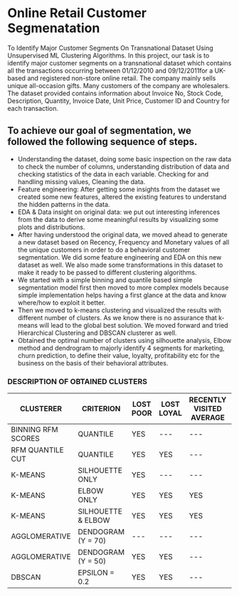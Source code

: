 # Online Retail Customer Segmenatation
To Identify Major Customer Segments On Transnational Dataset Using Unsupervised ML Clustering Algorithms.
In this project, our task is to identify major customer segments on a transnational dataset which contains all the transactions occurring between 01/12/2010 and 09/12/2011for a UK-based and registered non-store online retail. The company mainly sells unique all-occasion gifts. Many customers of the company are wholesalers. The dataset provided contains information about Invoice No, Stock Code, Description, Quantity, Invoice Date, Unit Price, Customer ID and Country for each transaction.

## To achieve our goal of segmentation, we followed the following sequence of steps.

* Understanding the dataset, doing some basic inspection on the raw data to check the number of columns, understanding distribution of data and checking statistics of the data in each variable. Checking for and handling missing values, Cleaning the data.
* Feature engineering: After getting some insights from the dataset we created some new features, altered the existing features to understand the hidden patterns in the data.
* EDA & Data insight on original data: we put out interesting inferences from the data to derive some meaningful results by visualizing some plots and distributions.
* After having understood the original data, we moved ahead to generate a new dataset based on Recency, Frequency and Monetary values of all the unique customers in order to do a behavioral customer segmentation. We did some feature engineering and EDA on this new dataset as well. We also made some transformations in this dataset to make it ready to be passed to different clustering algorithms.
* We started with a simple binning and quantile based simple segmentation model first then moved to more complex models because simple implementation helps having a first glance at the data and know where/how to exploit it better.
* Then we moved to k-means clustering and visualized the results with different number of clusters. As we know there is no assurance that k-means will lead to the global best solution. We moved forward and tried Hierarchical Clustering and DBSCAN clusterer as well.
* Obtained the optimal number of clusters using silhouette analysis, Elbow method and dendrogram to majorly identify 4 segments for marketing, churn prediction, to define their value, loyalty, profitability etc for the business on the basis of their behavioral attributes. 

### DESCRIPTION OF OBTAINED CLUSTERS

| CLUSTERER             | CRITERION         | LOST POOR | LOST LOYAL | RECENTLY VISITED AVERAGE | AVERAGE | GOOD | BEST |
| ----------------------|-------------------|-----------|------------|--------------------------|---------|------|------|
| BINNING RFM SCORES    | QUANTILE          | YES       | ---        | ---                      | YES     | YES  | YES  |
| RFM QUANTILE CUT      | QUANTILE          | YES       | YES        | ---                      | ---     | YES  | YES  |
| K-MEANS               | SILHOUETTE ONLY   | YES       | ---        | ---                      | ---     | ---  | YES  |
| K-MEANS               | ELBOW ONLY        | YES       | YES        | YES                      | YES     | ---  | YES  |
| K-MEANS               | SILHOUETTE & ELBOW| YES       | YES        | YES                      | ---     | ---  | YES  |
| AGGLOMERATIVE         | DENDOGRAM (Y = 70)| ---       | ---        | ---                      | YES     | ---  | YES  |
| AGGLOMERATIVE         | DENDOGRAM (Y = 50)| YES       | YES        | ---                      | ---     | ---  | YES  |
| DBSCAN                | EPSILON = 0.2     | YES       | YES        | ---                      | YES     | YES  | ---  |
